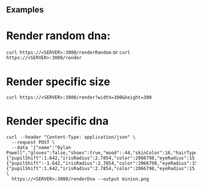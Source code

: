 ## Examples
# Render random dna:
`curl https://<SERVER>:3000/renderRandom` or `curl  https://<SERVER>:3000/render` 

# Render specific size
`curl https://<SERVER>:3000/render?width=300&height=300` 

# Render specific dna
```shell script
curl --header "Content-Type: application/json" \
  --request POST \
  --data '{"name":"Dylan Powell","gloves":false,"shoes":true,"mood":-44,"skinColor":16,"hairType":3,"pocket":true,"cloths":2,"leftHandItem":0,"rightHandItem":0,"twoEyes":true,"eyeLeft":{"pupilShift":1.642,"irisRadius":2.7854,"color":2066798,"eyeRadius":15.7652},"eyeRight":{"pupilShift":-1.642,"irisRadius":2.7854,"color":2066798,"eyeRadius":15.7652},"eye":{"pupilShift":1.642,"irisRadius":2.7854,"color":2066798,"eyeRadius":15.7652}}' \
  https://<SERVER>:3000/renderDna --output minion.png
```
